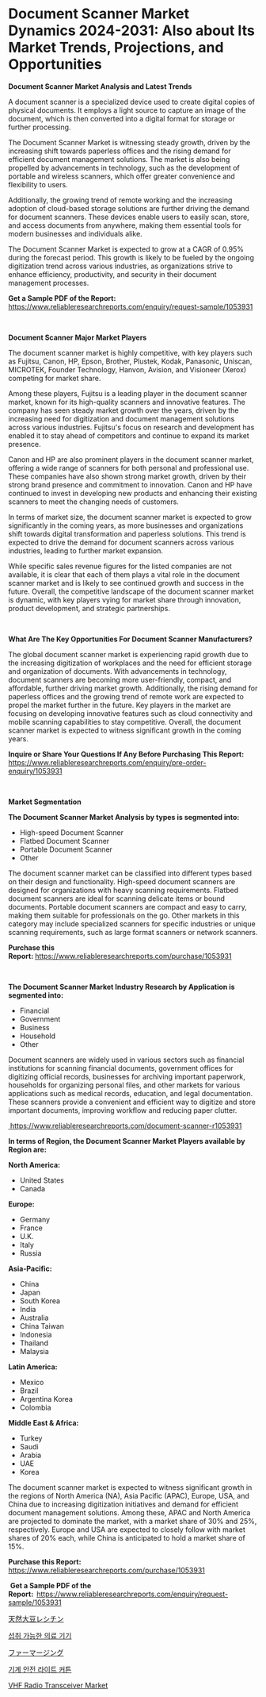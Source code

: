 <p><h1>Document Scanner Market Dynamics 2024-2031: Also about Its Market Trends, Projections, and Opportunities</h1></p><p><strong>Document Scanner Market Analysis and Latest Trends</strong></p>
<p><p>A document scanner is a specialized device used to create digital copies of physical documents. It employs a light source to capture an image of the document, which is then converted into a digital format for storage or further processing.</p><p>The Document Scanner Market is witnessing steady growth, driven by the increasing shift towards paperless offices and the rising demand for efficient document management solutions. The market is also being propelled by advancements in technology, such as the development of portable and wireless scanners, which offer greater convenience and flexibility to users.</p><p>Additionally, the growing trend of remote working and the increasing adoption of cloud-based storage solutions are further driving the demand for document scanners. These devices enable users to easily scan, store, and access documents from anywhere, making them essential tools for modern businesses and individuals alike.</p><p>The Document Scanner Market is expected to grow at a CAGR of 0.95% during the forecast period. This growth is likely to be fueled by the ongoing digitization trend across various industries, as organizations strive to enhance efficiency, productivity, and security in their document management processes.</p></p>
<p><strong>Get a Sample PDF of the Report:&nbsp;</strong> <a href="https://www.reliableresearchreports.com/enquiry/request-sample/1053931">https://www.reliableresearchreports.com/enquiry/request-sample/1053931</a></p>
<p>&nbsp;</p>
<p><strong>Document Scanner Major Market Players</strong></p>
<p><p>The document scanner market is highly competitive, with key players such as Fujitsu, Canon, HP, Epson, Brother, Plustek, Kodak, Panasonic, Uniscan, MICROTEK, Founder Technology, Hanvon, Avision, and Visioneer (Xerox) competing for market share.</p><p>Among these players, Fujitsu is a leading player in the document scanner market, known for its high-quality scanners and innovative features. The company has seen steady market growth over the years, driven by the increasing need for digitization and document management solutions across various industries. Fujitsu's focus on research and development has enabled it to stay ahead of competitors and continue to expand its market presence.</p><p>Canon and HP are also prominent players in the document scanner market, offering a wide range of scanners for both personal and professional use. These companies have also shown strong market growth, driven by their strong brand presence and commitment to innovation. Canon and HP have continued to invest in developing new products and enhancing their existing scanners to meet the changing needs of customers.</p><p>In terms of market size, the document scanner market is expected to grow significantly in the coming years, as more businesses and organizations shift towards digital transformation and paperless solutions. This trend is expected to drive the demand for document scanners across various industries, leading to further market expansion.</p><p>While specific sales revenue figures for the listed companies are not available, it is clear that each of them plays a vital role in the document scanner market and is likely to see continued growth and success in the future. Overall, the competitive landscape of the document scanner market is dynamic, with key players vying for market share through innovation, product development, and strategic partnerships.</p></p>
<p>&nbsp;</p>
<p><strong>What Are The Key Opportunities For Document Scanner Manufacturers?</strong></p>
<p><p>The global document scanner market is experiencing rapid growth due to the increasing digitization of workplaces and the need for efficient storage and organization of documents. With advancements in technology, document scanners are becoming more user-friendly, compact, and affordable, further driving market growth. Additionally, the rising demand for paperless offices and the growing trend of remote work are expected to propel the market further in the future. Key players in the market are focusing on developing innovative features such as cloud connectivity and mobile scanning capabilities to stay competitive. Overall, the document scanner market is expected to witness significant growth in the coming years.</p></p>
<p><strong>Inquire or Share Your Questions If Any Before Purchasing This Report:</strong> <a href="https://www.reliableresearchreports.com/enquiry/pre-order-enquiry/1053931">https://www.reliableresearchreports.com/enquiry/pre-order-enquiry/1053931</a></p>
<p>&nbsp;</p>
<p><strong>Market Segmentation</strong></p>
<p><strong>The Document Scanner Market Analysis by types is segmented into:</strong></p>
<p><ul><li>High-speed Document Scanner</li><li>Flatbed Document Scanner</li><li>Portable Document Scanner</li><li>Other</li></ul></p>
<p><p>The document scanner market can be classified into different types based on their design and functionality. High-speed document scanners are designed for organizations with heavy scanning requirements. Flatbed document scanners are ideal for scanning delicate items or bound documents. Portable document scanners are compact and easy to carry, making them suitable for professionals on the go. Other markets in this category may include specialized scanners for specific industries or unique scanning requirements, such as large format scanners or network scanners.</p></p>
<p><strong>Purchase this Report:&nbsp;</strong><a href="https://www.reliableresearchreports.com/purchase/1053931">https://www.reliableresearchreports.com/purchase/1053931</a></p>
<p>&nbsp;</p>
<p><strong>The Document Scanner Market Industry Research by Application is segmented into:</strong></p>
<p><ul><li>Financial</li><li>Government</li><li>Business</li><li>Household</li><li>Other</li></ul></p>
<p><p>Document scanners are widely used in various sectors such as financial institutions for scanning financial documents, government offices for digitizing official records, businesses for archiving important paperwork, households for organizing personal files, and other markets for various applications such as medical records, education, and legal documentation. These scanners provide a convenient and efficient way to digitize and store important documents, improving workflow and reducing paper clutter.</p></p>
<p><a href="https://www.reliableresearchreports.com/document-scanner-r1053931">&nbsp;https://www.reliableresearchreports.com/document-scanner-r1053931</a></p>
<p><strong>In terms of Region, the Document Scanner Market Players available by Region are:</strong></p>
<p>
    <p> <strong> North America: </strong>
        <ul>
            <li>United States</li>
            <li>Canada</li>
        </ul>
        </p> 
    <p> <strong> Europe: </strong>
        <ul>
            <li>Germany</li>
            <li>France</li>
            <li>U.K.</li>
            <li>Italy</li>
            <li>Russia</li>
        </ul>
        </p> 
    <p> <strong> Asia-Pacific: </strong>
        <ul>
            <li>China</li>
            <li>Japan</li>
            <li>South Korea</li>
            <li>India</li>
            <li>Australia</li>
            <li>China Taiwan</li>
            <li>Indonesia</li>
            <li>Thailand</li>
            <li>Malaysia</li>
        </ul>
        </p> 
    <p> <strong> Latin America: </strong>
        <ul>
            <li>Mexico</li>
            <li>Brazil</li>
            <li>Argentina Korea</li>
            <li>Colombia</li>
        </ul>
        </p> 
    <p> <strong> Middle East & Africa: </strong>
        <ul>
            <li>Turkey</li>
            <li>Saudi</li>
            <li>Arabia</li>
            <li>UAE</li>
            <li>Korea</li>
        </ul>
    </p>
    </p>
<p><p>The document scanner market is expected to witness significant growth in the regions of North America (NA), Asia Pacific (APAC), Europe, USA, and China due to increasing digitization initiatives and demand for efficient document management solutions. Among these, APAC and North America are projected to dominate the market, with a market share of 30% and 25%, respectively. Europe and USA are expected to closely follow with market shares of 20% each, while China is anticipated to hold a market share of 15%.</p></p>
<p><strong>Purchase this Report: </strong><a href="https://www.reliableresearchreports.com/purchase/1053931">https://www.reliableresearchreports.com/purchase/1053931</a></p>
<p>&nbsp;<strong>Get a Sample PDF of the Report:&nbsp;&nbsp;</strong><a href="https://www.reliableresearchreports.com/enquiry/request-sample/1053931">https://www.reliableresearchreports.com/enquiry/request-sample/1053931</a></p>
<p><strong></strong></p>
<p><p><a href="https://github.com/JacksonWiza1924/Market-Research-Report-List-1/blob/main/297982621185.md">天然大豆レシチン</a></p><p><a href="https://github.com/RichardLueilwitz787/Market-Research-Report-List-1/blob/main/973651919737.md">섭취 가능한 의료 기기</a></p><p><a href="https://github.com/Calvi3ynJerde867/Market-Research-Report-List-1/blob/main/870368221184.md">ファーマージング</a></p><p><a href="https://medium.com/@leigh.tymms/%EA%B8%B0%EA%B3%84-%EC%95%88%EC%A0%84-%EA%B4%91-%EC%BB%A4%ED%8A%BC-%EC%8B%9C%EC%9E%A5-2031%EB%85%84%EA%B9%8C%EC%A7%80%EC%9D%98-%ED%8A%B8%EB%A0%8C%EB%93%9C-%EC%98%88%EC%B8%A1-%EB%B0%8F-%EA%B2%BD%EC%9F%81-%EB%B6%84%EC%84%9D-a522a6b482d3">기계 안전 라이트 커튼</a></p><p><a href="https://github.com/Sherrillcrooksxa8i18ucf2m/Market-Research-Report-List-2/blob/main/vhf-radio-transceiver-market.md">VHF Radio Transceiver Market</a></p></p>